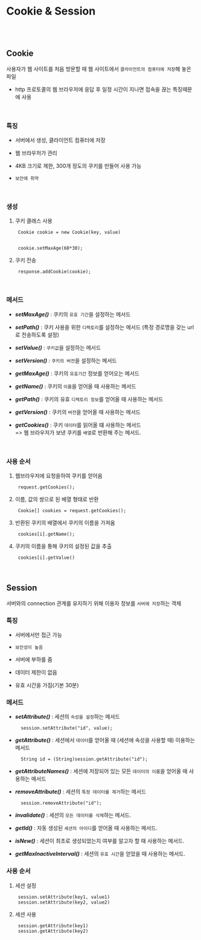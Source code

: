 ﻿# Cookie & Session
<br><br>

## Cookie
사용자가 웹 사이트를 처음 방문할 때 웹 사이트에서 `클라이언트의 컴퓨터에 저장`해 놓은 파일

- http 프로토콜의 웹 브라우저에 응답 후 일정 시간이 지나면 접속을 끊는 특징때문에 사용
<br>

### 특징

- 서버에서 생성, 클라이언트 컴퓨터에 저장

- 웹 브라우저가 관리
- 4KB 크기로 제한, 300개 정도의 쿠키를 만들어 사용 가능
- `보안에 취약`
<br>

### 생성
1. 쿠키 클래스 사용

	    Cookie cookie = new Cookie(key, value)


		cookie.setMaxAge(60*30);

3. 쿠키 전송

		response.addCookie(cookie);
<br>

### 메서드

- ***setMaxAge()*** : 쿠키의 `유효 기간`을 설정하는 메서드

- ***setPath()*** : 쿠키 사용을 위한 `디렉토리`를 설정하는 메서드 (특정 경로명을 갖는 url로 전송하도록 설정)
- ***setValue()*** : `쿠키값`을 설정하는 메서드
- ***setVersion()*** : `쿠키의 버전`을 설정하는 메서드
- ***getMaxAge()*** : 쿠키의 `유효기간` 정보를 얻어오는 메서드
- ***getName()*** : 쿠키의 `이름`을 얻어올 때 사용하는 메서드
- ***getPath()*** : 쿠키의 유효 `디렉토리 정보`를 얻어올 때 사용하는 메서드
- ***getVersion()*** : 쿠키의 `버전`을 얻어올 때 사용하는 메서드
- ***getCookies()*** : 쿠키 `데이터`를 읽어올 떄 사용하는 메서드 <br>
  					 => 웹 브라우저가 보낸 쿠키를 `배열`로 반환해 주는 메서드.
<br>

### 사용 순서
1. 웹브라우저에 요청을하여 쿠키를 얻어옴

		request.getCookies();

2. 이름, 값의 쌍으로 된 배열 형태로 반환

		Cookie[] cookies = request.getCookies();

3. 반환된 쿠키의 배열에서 쿠키의 이름을 가져옴

		cookies[i].getName();

4. 쿠키의 이름을 통해 쿠키의 설정된 값을 추출

		cookies[i].getValue()

<br>

## Session
서버와의 connection 관계를 유지하기 위해 이용자 정보를 `서버에 저장`하는 객체

### 특징
- 서버에서만 접근 가능

- `보안성이 높음`
- 서버에 부하를 줌
- 데이터 제한이 없음
- 유효 시간을 가짐(기본 30분)

### 메서드
- ***setAttribute()*** : 세션의 `속성을 설정`하는 메서드 <br>
			
		session.setAttribute("id", value);
			 
- ***getAttribute()*** : 세션에서 `데이터`를 얻어올 때 (세션에 속성을 사용할 때) 이용하는 메서드<br>

		String id = (String)session.getAttribute("id");

- ***getAttributeNames()*** : 세션에 저장되어 있는 모든 `데이터의 이름`을 얻어올 때 사용하는 메서드
- ***removeAttribute()*** : 세션의 `특정 데이터를 제거`하는 메서드<br>

		session.removeAttribute("id");

- ***invalidate()*** : 세션의 `모든 데이터를 삭제`하는 메서드.
- ***getId()*** : 자동 생성된 `세션의 아이디`를 얻어올 때 사용하는 메서드.
- ***isNew()*** : 세션이 최초로 생성되었는지 여부를 알고자 할 때 사용하는 메서드.
- ***getMaxInactiveInterval()*** : 세션의 `유효 시간`을 얻었을 때 사용하는 메서드.

### 사용 순서

1. 세션 설정

		session.setAttribute(key1, value1)
		session.setAttribute(key2, value2)

2. 세션 사용

		session.getAttribute(key1)
		session.getAttribute(key2)
